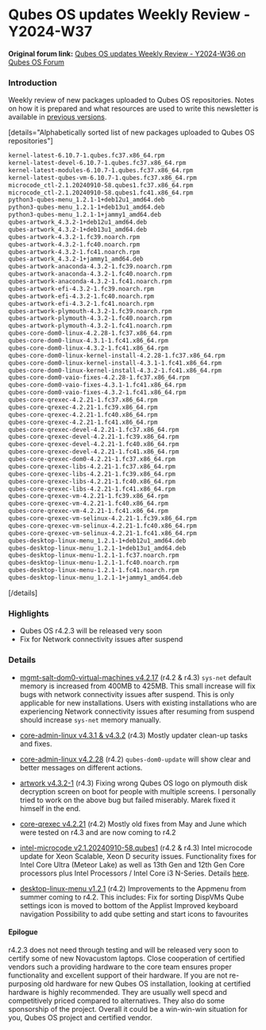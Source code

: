 # Qubes OS updates Weekly Review - Y2024-W37

**Original forum link:** [Qubes OS updates Weekly Review - Y2024-W36 on Qubes OS Forum](https://forum.qubes-os.org/t/qubes-os-updates-weekly-review-y2024-w37/28989)

### Introduction
Weekly review of new packages uploaded to Qubes OS repositories. Notes on how it is prepared and what resources are used to write this newsletter is available in [previous versions](https://forum.qubes-os.org/t/qubes-os-updates-weekly-review-y2024-w36/28884).


[details="Alphabetically sorted list of new packages uploaded to Qubes OS repositories"]
```bash
kernel-latest-6.10.7-1.qubes.fc37.x86_64.rpm
kernel-latest-devel-6.10.7-1.qubes.fc37.x86_64.rpm
kernel-latest-modules-6.10.7-1.qubes.fc37.x86_64.rpm
kernel-latest-qubes-vm-6.10.7-1.qubes.fc37.x86_64.rpm
microcode_ctl-2.1.20240910-58.qubes1.fc37.x86_64.rpm
microcode_ctl-2.1.20240910-58.qubes1.fc41.x86_64.rpm
python3-qubes-menu_1.2.1-1+deb12u1_amd64.deb
python3-qubes-menu_1.2.1-1+deb13u1_amd64.deb
python3-qubes-menu_1.2.1-1+jammy1_amd64.deb
qubes-artwork_4.3.2-1+deb12u1_amd64.deb
qubes-artwork_4.3.2-1+deb13u1_amd64.deb
qubes-artwork-4.3.2-1.fc39.noarch.rpm
qubes-artwork-4.3.2-1.fc40.noarch.rpm
qubes-artwork-4.3.2-1.fc41.noarch.rpm
qubes-artwork_4.3.2-1+jammy1_amd64.deb
qubes-artwork-anaconda-4.3.2-1.fc39.noarch.rpm
qubes-artwork-anaconda-4.3.2-1.fc40.noarch.rpm
qubes-artwork-anaconda-4.3.2-1.fc41.noarch.rpm
qubes-artwork-efi-4.3.2-1.fc39.noarch.rpm
qubes-artwork-efi-4.3.2-1.fc40.noarch.rpm
qubes-artwork-efi-4.3.2-1.fc41.noarch.rpm
qubes-artwork-plymouth-4.3.2-1.fc39.noarch.rpm
qubes-artwork-plymouth-4.3.2-1.fc40.noarch.rpm
qubes-artwork-plymouth-4.3.2-1.fc41.noarch.rpm
qubes-core-dom0-linux-4.2.28-1.fc37.x86_64.rpm
qubes-core-dom0-linux-4.3.1-1.fc41.x86_64.rpm
qubes-core-dom0-linux-4.3.2-1.fc41.x86_64.rpm
qubes-core-dom0-linux-kernel-install-4.2.28-1.fc37.x86_64.rpm
qubes-core-dom0-linux-kernel-install-4.3.1-1.fc41.x86_64.rpm
qubes-core-dom0-linux-kernel-install-4.3.2-1.fc41.x86_64.rpm
qubes-core-dom0-vaio-fixes-4.2.28-1.fc37.x86_64.rpm
qubes-core-dom0-vaio-fixes-4.3.1-1.fc41.x86_64.rpm
qubes-core-dom0-vaio-fixes-4.3.2-1.fc41.x86_64.rpm
qubes-core-qrexec-4.2.21-1.fc37.x86_64.rpm
qubes-core-qrexec-4.2.21-1.fc39.x86_64.rpm
qubes-core-qrexec-4.2.21-1.fc40.x86_64.rpm
qubes-core-qrexec-4.2.21-1.fc41.x86_64.rpm
qubes-core-qrexec-devel-4.2.21-1.fc37.x86_64.rpm
qubes-core-qrexec-devel-4.2.21-1.fc39.x86_64.rpm
qubes-core-qrexec-devel-4.2.21-1.fc40.x86_64.rpm
qubes-core-qrexec-devel-4.2.21-1.fc41.x86_64.rpm
qubes-core-qrexec-dom0-4.2.21-1.fc37.x86_64.rpm
qubes-core-qrexec-libs-4.2.21-1.fc37.x86_64.rpm
qubes-core-qrexec-libs-4.2.21-1.fc39.x86_64.rpm
qubes-core-qrexec-libs-4.2.21-1.fc40.x86_64.rpm
qubes-core-qrexec-libs-4.2.21-1.fc41.x86_64.rpm
qubes-core-qrexec-vm-4.2.21-1.fc39.x86_64.rpm
qubes-core-qrexec-vm-4.2.21-1.fc40.x86_64.rpm
qubes-core-qrexec-vm-4.2.21-1.fc41.x86_64.rpm
qubes-core-qrexec-vm-selinux-4.2.21-1.fc39.x86_64.rpm
qubes-core-qrexec-vm-selinux-4.2.21-1.fc40.x86_64.rpm
qubes-core-qrexec-vm-selinux-4.2.21-1.fc41.x86_64.rpm
qubes-desktop-linux-menu_1.2.1-1+deb12u1_amd64.deb
qubes-desktop-linux-menu_1.2.1-1+deb13u1_amd64.deb
qubes-desktop-linux-menu-1.2.1-1.fc37.noarch.rpm
qubes-desktop-linux-menu-1.2.1-1.fc40.noarch.rpm
qubes-desktop-linux-menu-1.2.1-1.fc41.noarch.rpm
qubes-desktop-linux-menu_1.2.1-1+jammy1_amd64.deb
```
[/details]

### Highlights
- Qubes OS r4.2.3 will be released very soon
- Fix for Network connectivity issues after suspend

### Details

- [mgmt-salt-dom0-virtual-machines v4.2.17](https://github.com/QubesOS/qubes-mgmt-salt-dom0-virtual-machines/commit/9cd211c13e7391c3e6b145ba7fbce3e6941b06e2) (r4.2 & r4.3)
`sys-net` default memory is increased from 400MB to 425MB. This small increase will fix bugs with network connectivity issues after suspend. This is only applicable for new installations. Users with existing installations who are experiencing Network connectivity issues after resuming from suspend should increase `sys-net` memory manually.

- [core-admin-linux v4.3.1 & v4.3.2](https://github.com/QubesOS/qubes-core-admin-linux/compare/v4.3.0...v4.3.2) (r4.3)
Mostly updater clean-up tasks and fixes.

- [core-admin-linux v4.2.28](https://github.com/QubesOS/qubes-core-admin-linux/compare/v4.2.27...v4.2.28) (r4.2)
`qubes-dom0-update` will show clear and better messages on different actions.

- [artwork v4.3.2-1](https://github.com/QubesOS/qubes-artwork/compare/v4.3.1-1...v4.3.2-1) (r4.3)
Fixing wrong Qubes OS logo on plymouth disk decryption screen on boot for people with multiple screens.
I personally tried to work on the above bug but failed miserably. Marek fixed it himself in the end.

- [core-qrexec v4.2.21](https://github.com/QubesOS/qubes-core-qrexec/compare/v4.2.20...v4.2.21) (r4.2)
Mostly old fixes from May and June which were tested on r4.3 and are now coming to r4.2

- [intel-microcode v2.1.20240910-58.qubes1](https://github.com/QubesOS/qubes-intel-microcode/compare/v2.1.20240813-58.qubes1...v2.1.20240910-58.qubes1) (r4.2 & r4.3)
Intel microcode update for Xeon Scalable, Xeon D security issues. Functionality fixes for Intel Core Ultra (Meteor Lake) as well as 13th Gen and 12th Gen Core processors plus Intel Processors / Intel Core i3 N-Series. Details [here](https://www.phoronix.com/news/Intel-CPU-Microcode-20240910).

- [desktop-linux-menu v1.2.1](https://github.com/QubesOS/qubes-desktop-linux-menu/compare/v1.2.0...v1.2.1) (r4.2)
Improvements to the Appmenu from summer coming to r4.2. This includes:
Fix for sorting DispVMs
Qube settings icon is moved to bottom of the Applist
Improved keyboard navigation
Possibility to add qube setting and start icons to favourites

#### Epilogue
r4.2.3 does not need through testing and will be released very soon to certify some of new Novacustom laptops. Close cooperation of certified vendors such a providing hardware to the core team ensures proper functionality and excellent support of their hardware. If you are not re-purposing old hardware for new Qubes OS installation, looking at certified hardware is highly recommended. They are usually well specd and competitively priced compared to alternatives. They also do some sponsorship of the project. Overall it could be a win-win-win situation for you, Qubes OS project and certified vendor.